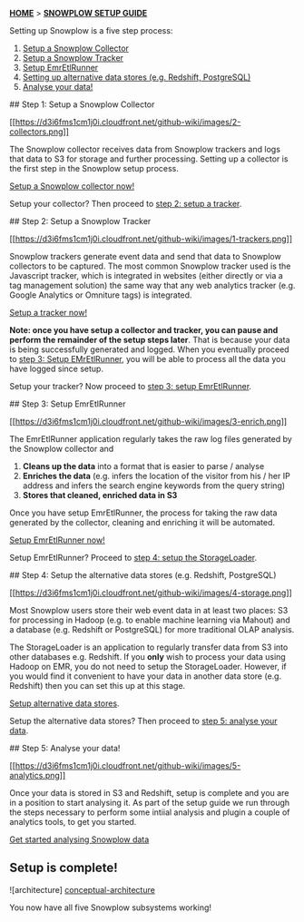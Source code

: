 [**HOME**](Home) > [**SNOWPLOW SETUP GUIDE**](Setting-up-Snowplow)

Setting up Snowplow is a five step process:

1. [Setup a Snowplow Collector](#step1)
2. [Setup a Snowplow Tracker](#step2)
3. [Setup EmrEtlRunner](#step3)
4. [Setting up alternative data stores (e.g. Redshift, PostgreSQL)](#step4)
5. [Analyse your data!](#step5)

<a name="step1" />
## Step 1: Setup a Snowplow Collector

[[https://d3i6fms1cm1j0i.cloudfront.net/github-wiki/images/2-collectors.png]] 

The Snowplow collector receives data from Snowplow trackers and logs that data to S3 for storage and further processing. Setting up a collector is the first step in the Snowplow setup process.

[Setup a Snowplow collector now!](Setting-up-a-collector)

Setup your collector? Then proceed to [step 2: setup a tracker](#step2).

<a name="step2" />
## Step 2: Setup a Snowplow Tracker

[[https://d3i6fms1cm1j0i.cloudfront.net/github-wiki/images/1-trackers.png]] 

Snowplow trackers generate event data and send that data to Snowplow collectors to be captured. The most common Snowplow tracker used is the Javascript tracker, which is integrated in websites (either directly or via a tag management solution) the same way that any web analytics tracker (e.g. Google Analytics or Omniture tags) is integrated.

[Setup a tracker now!](Setting-up-a-Tracker)

**Note: once you have setup a collector and tracker, you can pause and perform the remainder of the setup steps later**. That is because your data is being successfully generated and logged. When you eventually proceed to [step 3: Setup EMrEtlRunner](#step3), you will be able to process all the data you have logged since setup.

Setup your tracker? Now proceed to [step 3: setup EmrEtlRunner](#step3).

<a name="step3" />
## Step 3: Setup EmrEtlRunner

[[https://d3i6fms1cm1j0i.cloudfront.net/github-wiki/images/3-enrich.png]] 

The EmrEtlRunner application regularly takes the raw log files generated by the Snowplow collector and

1. **Cleans up the data** into a format that is easier to parse / analyse
2. **Enriches the data** (e.g. infers the location of the visitor from his / her IP address and infers the search engine keywords from the query string)
3. **Stores that cleaned, enriched data in S3**

Once you have setup EmrEtlRunner, the process for taking the raw data generated by the collector, cleaning and enriching it will be automated.

[Setup EmrEtlRunner now!](Setting-up-EmrEtlRunner)

Setup EmrEtlRunner? Proceed to [step 4: setup the StorageLoader](#step4).

<a name="step4" />
## Step 4: Setup the alternative data stores (e.g. Redshift, PostgreSQL)

[[https://d3i6fms1cm1j0i.cloudfront.net/github-wiki/images/4-storage.png]] 

Most Snowplow users store their web event data in at least two places: S3 for processing in Hadoop (e.g. to enable machine learning via Mahout) and a database (e.g. Redshift or PostgreSQL) for more traditional OLAP analysis.

The StorageLoader is an application to regularly transfer data from S3 into other databases e.g. Redshift. If you **only** wish to process your data using Hadoop on EMR, you do not need to setup the StorageLoader. However, if you would find it convenient to have your data in another data store (e.g. Redshift) then you can set this up at this stage.

[Setup alternative data stores](Setting-up-alternative-data-stores).

Setup the alternative data stores? Then proceed to [step 5: analyse your data](#step5).

<a name="step5" />
## Step 5: Analyse your data!

[[https://d3i6fms1cm1j0i.cloudfront.net/github-wiki/images/5-analytics.png]] 

Once your data is stored in S3 and Redshift, setup is complete and you are in a position to start analysing it. As part of the setup guide we run through the steps necessary to perform some intiial analysis and plugin a couple of analytics tools, to get you started.

[Get started analysing Snowplow data](Getting-started-analysing-Snowplow-data)

## Setup is complete!

![architecture] [conceptual-architecture]

You now have all five Snowplow subsystems working!

[conceptual-architecture]: https://d3i6fms1cm1j0i.cloudfront.net/github-wiki/images/conceptual-architecture.png
